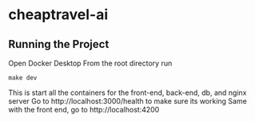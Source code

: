 # cheaptravel-ai

## Running the Project

Open Docker Desktop
From the root directory run 
```
make dev
```
This is start all the containers for the front-end, back-end, db, and nginx server
Go to http://localhost:3000/health to make sure its working
Same with the front end, go to http://localhost:4200
